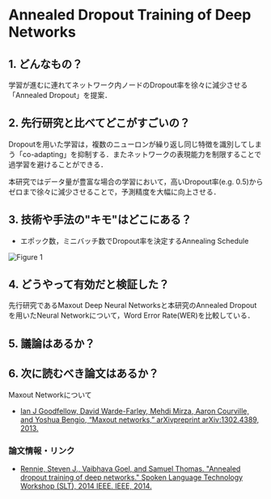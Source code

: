 # Annealed Dropout Training of Deep Networks

## 1. どんなもの？

学習が進むに連れてネットワーク内ノードのDropout率を徐々に減少させる「Annealed Dropout」を提案．

## 2. 先行研究と比べてどこがすごいの？

Dropoutを用いた学習は，複数のニューロンが繰り返し同じ特徴を識別してしまう「co-adapting」を抑制する．またネットワークの表現能力を制限することで過学習を避けることができる．

本研究ではデータ量が豊富な場合の学習において，高いDropout率(e.g. 0.5)からゼロまで徐々に減少させることで，予測精度を大幅に向上させる．

## 3. 技術や手法の"キモ"はどこにある？

* エポック数，ミニバッチ数でDropout率を決定するAnnealing Schedule

![Figure 1](https://raw.githubusercontent.com/shunk031/paper-survey/master/images/CV/Annealed_Dropout_Training_of_Deep_Networks/figure1.png)

## 4. どうやって有効だと検証した？

先行研究であるMaxout Deep Neural Networksと本研究のAnnealed Dropoutを用いたNeural Networkについて，Word Error Rate(WER)を比較している．

## 5. 議論はあるか？

## 6. 次に読むべき論文はあるか？

Maxout Networkについて
* [Ian J Goodfellow, David Warde-Farley, Mehdi Mirza, Aaron Courville, and Yoshua Bengio, “Maxout networks,” arXivpreprint arXiv:1302.4389, 2013.](https://arxiv.org/abs/1302.4389)

### 論文情報・リンク

* [Rennie, Steven J., Vaibhava Goel, and Samuel Thomas. "Annealed dropout training of deep networks." Spoken Language Technology Workshop (SLT), 2014 IEEE. IEEE, 2014.](https://pdfs.semanticscholar.org/c2d7/8722ebac92766f1154497d8424108d906ae3.pdf)
